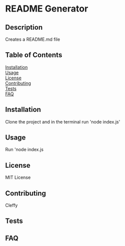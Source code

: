 # README Generator
  ## Description
  Creates a README.md file
  ## Table of Contents
  [Installation](#Installation)  
  [Usage](#Usage)  
  [License](#License)  
  [Contributing](#Contributing)  
  [Tests](#Tests)  
  [FAQ](#FAQ)  
  ## <div id="Installation">Installation</div>
  Clone the project and in the terminal run 'node index.js'
  ## <div id="Usage">Usage</div>
  Run 'node index.js
  ## <div id="License">License</div>
  MIT License
  ## <div id="Contributing">Contributing</div>
  Cleffy
  ## <div id="Tests">Tests</div>
  
  ## <div id="FAQ">FAQ</div>
  
  